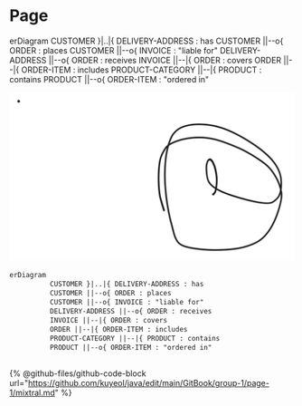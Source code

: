# Page

erDiagram CUSTOMER }|..|{ DELIVERY-ADDRESS : has CUSTOMER ||--o{ ORDER : places CUSTOMER ||--o{ INVOICE : "liable for" DELIVERY-ADDRESS ||--o{ ORDER : receives INVOICE ||--|{ ORDER : covers ORDER ||--|{ ORDER-ITEM : includes PRODUCT-CATEGORY ||--|{ PRODUCT : contains PRODUCT ||--o{ ORDER-ITEM : "ordered in"

<img src=".gitbook/assets/file.excalidraw.svg" alt="" class="gitbook-drawing">

```plant-uml
erDiagram
          CUSTOMER }|..|{ DELIVERY-ADDRESS : has
          CUSTOMER ||--o{ ORDER : places
          CUSTOMER ||--o{ INVOICE : "liable for"
          DELIVERY-ADDRESS ||--o{ ORDER : receives
          INVOICE ||--|{ ORDER : covers
          ORDER ||--|{ ORDER-ITEM : includes
          PRODUCT-CATEGORY ||--|{ PRODUCT : contains
          PRODUCT ||--o{ ORDER-ITEM : "ordered in"


```

{% @github-files/github-code-block url="https://github.com/kuyeol/java/edit/main/GitBook/group-1/page-1/mixtral.md" %}

```mermaid
```
